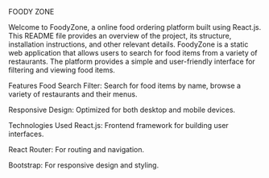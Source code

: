 FOODY ZONE

Welcome to FoodyZone, a online food ordering platform built using React.js. This README file provides an overview of the project, its structure, installation instructions, and other relevant details.
FoodyZone is a static web application that allows users to search for food items from a variety of restaurants. The platform provides a simple and user-friendly interface for filtering and viewing food items.

Features
Food Search Filter: Search for food items by name, browse a variety of restaurants and their menus.

Responsive Design: Optimized for both desktop and mobile devices.

Technologies Used
React.js: Frontend framework for building user interfaces.

React Router: For routing and navigation.

Bootstrap: For responsive design and styling.
